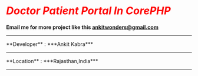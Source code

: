 # <font color='red'>***Doctor Patient Portal In CorePHP***</font>

**Email me for more project like this [ankitwonders@gmail.com](ankitswonders@gmail.com)**
<hr>
**Developer** : ***Ankit Kabra*** <br/>
<hr>
**Location**  : ***Rajasthan,India***
<hr>
